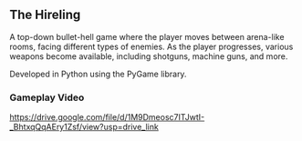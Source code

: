 ## The Hireling

A top-down bullet-hell game where the player moves between arena-like rooms, facing different types of enemies. As the player progresses, various weapons become available, including shotguns, machine guns, and more.

Developed in Python using the PyGame library.

### Gameplay Video

https://drive.google.com/file/d/1M9Dmeosc7ITJwtI-_BhtxqQqAEry1Zsf/view?usp=drive_link
